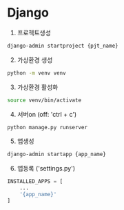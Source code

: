 # Django

1. 프로젝트생성
```bash
django-admin startproject {pjt_name}
```

2. 가상환경 생성

```bash
python -m venv venv
```

3. 가상환경 활성화

```bash
source venv/bin/activate
```

4. 서버on (off: 'ctrl + c')
```bash
python manage.py runserver
```

5. 앱생성
```bash
django-admin startapp {app_name}
```

6. 앱등록 ('settings.py')
```python
INSTALLED_APPS = [
    ...
    '{app_name}'
]
```

